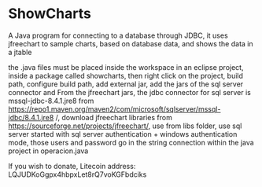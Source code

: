 # ShowCharts

A Java program for connecting to a database through JDBC, it uses jfreechart to sample charts, based on database data, and shows the data in a jtable

the .java files must be placed inside the workspace in an eclipse project, inside a package called showcharts, then right click on the project, build path, configure build path, add external jar, add the jars of the sql server connector and From the jfreechart jars, the jdbc connector for sql server is mssql-jdbc-8.4.1.jre8 from https://repo1.maven.org/maven2/com/microsoft/sqlserver/mssql-jdbc/8.4.1.jre8 /, download jfreechart libraries from https://sourceforge.net/projects/jfreechart/, use from libs folder, use sql server started with sql server authentication + windows authentication mode, those users and password go in the string connection within the java project in operacion.java

If you wish to donate, Litecoin address: LQJUDKoGgpx4hbpxLet8rQ7voKGFbdciks
